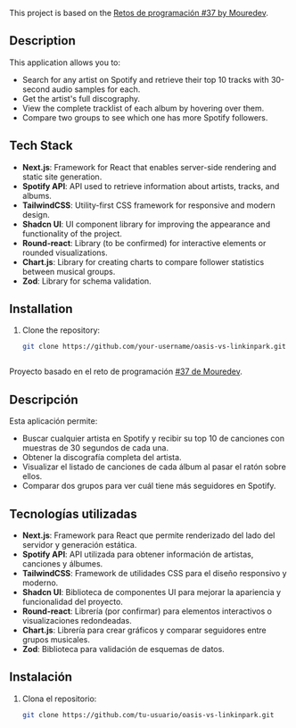 This project is based on the [Retos de programación #37 by Mouredev](https://github.com/mouredev/roadmap-retos-programacion/blob/main/Roadmap/37%20-%20OASIS%20VS%20LINKIN%20PARK/ejercicio.md).

## Description

This application allows you to:

- Search for any artist on Spotify and retrieve their top 10 tracks with 30-second audio samples for each.
- Get the artist's full discography.
- View the complete tracklist of each album by hovering over them.
- Compare two groups to see which one has more Spotify followers.

## Tech Stack

- **Next.js**: Framework for React that enables server-side rendering and static site generation.
- **Spotify API**: API used to retrieve information about artists, tracks, and albums.
- **TailwindCSS**: Utility-first CSS framework for responsive and modern design.
- **Shadcn UI**: UI component library for improving the appearance and functionality of the project.
- **Round-react**: Library (to be confirmed) for interactive elements or rounded visualizations.
- **Chart.js**: Library for creating charts to compare follower statistics between musical groups.
- **Zod**: Library for schema validation.

## Installation

1. Clone the repository:
   ```bash
   git clone https://github.com/your-username/oasis-vs-linkinpark.git



Proyecto basado en el reto de programación [#37 de Mouredev](https://github.com/mouredev/roadmap-retos-programacion/blob/main/Roadmap/37%20-%20OASIS%20VS%20LINKIN%20PARK/ejercicio.md).

## Descripción

Esta aplicación permite:

- Buscar cualquier artista en Spotify y recibir su top 10 de canciones con muestras de 30 segundos de cada una.
- Obtener la discografía completa del artista.
- Visualizar el listado de canciones de cada álbum al pasar el ratón sobre ellos.
- Comparar dos grupos para ver cuál tiene más seguidores en Spotify.

## Tecnologías utilizadas

- **Next.js**: Framework para React que permite renderizado del lado del servidor y generación estática.
- **Spotify API**: API utilizada para obtener información de artistas, canciones y álbumes.
- **TailwindCSS**: Framework de utilidades CSS para el diseño responsivo y moderno.
- **Shadcn UI**: Biblioteca de componentes UI para mejorar la apariencia y funcionalidad del proyecto.
- **Round-react**: Librería (por confirmar) para elementos interactivos o visualizaciones redondeadas.
- **Chart.js**: Librería para crear gráficos y comparar seguidores entre grupos musicales.
- **Zod**: Biblioteca para validación de esquemas de datos.

## Instalación

1. Clona el repositorio:
   ```bash
   git clone https://github.com/tu-usuario/oasis-vs-linkinpark.git
